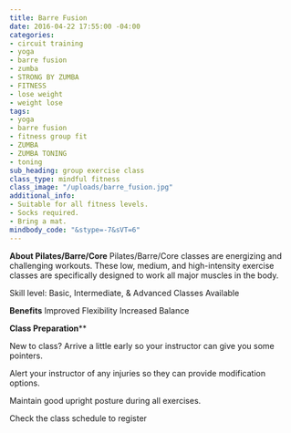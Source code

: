 ```yaml
---
title: Barre Fusion
date: 2016-04-22 17:55:00 -04:00
categories:
- circuit training
- yoga
- barre fusion
- zumba
- STRONG BY ZUMBA
- FITNESS
- lose weight
- weight lose
tags:
- yoga
- barre fusion
- fitness group fit
- ZUMBA
- ZUMBA TONING
- toning
sub_heading: group exercise class
class_type: mindful fitness
class_image: "/uploads/barre_fusion.jpg"
additional_info:
- Suitable for all fitness levels.
- Socks required.
- Bring a mat.
mindbody_code: "&stype=-7&sVT=6"
---
```



**About Pilates/Barre/Core**
Pilates/Barre/Core classes are energizing and challenging workouts. These low, medium, and high-intensity exercise classes are specifically designed to work all major muscles in the body.

Skill level: Basic, Intermediate, & Advanced Classes Available

**Benefits**
Improved Flexibility
Increased Balance
 
**Class Preparation****

New to class? Arrive a little early so your instructor can give you some pointers.

Alert your instructor of any injuries so they can provide modification options.

Maintain good upright posture during all exercises.
 
Check the class schedule to register 